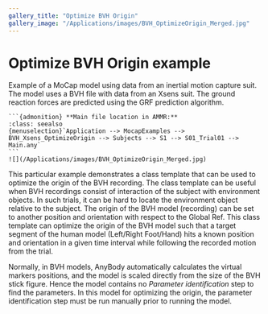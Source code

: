 ```yaml
---
gallery_title: "Optimize BVH Origin"
gallery_image: "/Applications/images/BVH_OptimizeOrigin_Merged.jpg"
---
```


# Optimize BVH Origin example

Example of a MoCap model using data from an inertial motion capture suit.
The model uses a BVH file with data from an Xsens suit. The ground reaction
forces are predicted using the GRF prediction algorithm.

````{sidebar}
```{admonition} **Main file location in AMMR:**
:class: seealso
{menuselection}`Application --> MocapExamples --> BVH_Xsens_OptimizeOrigin --> Subjects --> S1 --> S01_Trial01 --> Main.any`
```
![](/Applications/images/BVH_OptimizeOrigin_Merged.jpg)
````


This particular example demonstrates a class template that can be used to optimize the origin of the
BVH recording. The class template can be useful when BVH recordings consist of interaction of the subject
with environment objects. In such trials, it can be hard to locate the environment object relative to
the subject. The origin of the BVH model (recording) can be set to another position and orientation with
respect to the Global Ref. This class template can optimize the origin of the BVH model such that a
target segment of the human model (Left/Right Foot/Hand) hits a known position and orientation in a
given time interval while following the recorded motion from the trial.

Normally, in BVH models, AnyBody automatically calculates the virtual markers positions, and the model is scaled directly from
the size of the BVH stick figure. Hence the model contains no *Parameter identification* step to find the parameters.
In this model for optimizing the origin, the parameter identification step must be run manually prior
to running the model.


